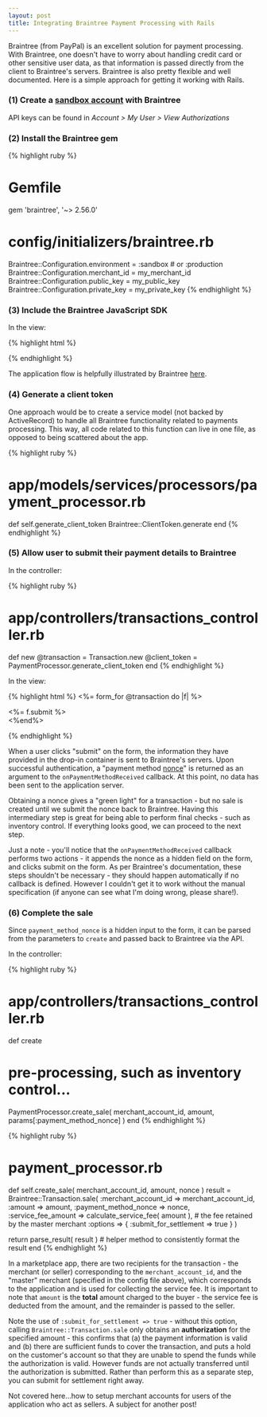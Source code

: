 ```yaml
---
layout: post
title: Integrating Braintree Payment Processing with Rails
---
```


Braintree (from PayPal) is an excellent solution for payment processing. With Braintree, one doesn't have to worry about handling credit card or other sensitive user data, as that information is passed directly from the client to Braintree's servers. Braintree is also pretty flexible and well documented. Here is a simple approach for getting it working with Rails.

### (1) Create a <a href="https://www.braintreepayments.com/get-started" target="_blank">sandbox account</a> with Braintree

API keys can be found in *Account > My User > View Authorizations*

### (2) Install the Braintree gem

{% highlight ruby %}
# Gemfile

gem 'braintree', '~> 2.56.0'

# config/initializers/braintree.rb

Braintree::Configuration.environment = :sandbox # or :production
Braintree::Configuration.merchant_id = my_merchant_id
Braintree::Configuration.public_key  = my_public_key
Braintree::Configuration.private_key = my_private_key
{% endhighlight %}

### (3) Include the Braintree JavaScript SDK

In the view:

{% highlight html %}
<script src="https://js.braintreegateway.com/v2/braintree.js"></script>
{% endhighlight %}

The application flow is helpfully illustrated by Braintree <a href="https://developers.braintreepayments.com/start/hello-server/ruby" target="_blank">here</a>.

### (4) Generate a client token

One approach would be to create a service model (not backed by ActiveRecord) to handle all Braintree functionality related to payments processing. This way, all code related to this function can live in one file, as opposed to being scattered about the app.

{% highlight ruby %}
# app/models/services/processors/payment_processor.rb

def self.generate_client_token
  Braintree::ClientToken.generate
end
{% endhighlight %}

### (5) Allow user to submit their payment details to Braintree

In the controller:

{% highlight ruby %}
# app/controllers/transactions_controller.rb

def new
  @transaction = Transaction.new
  @client_token = PaymentProcessor.generate_client_token
end
{% endhighlight %}

In the view:

{% highlight html %}
<%= form_for @transaction do |f| %>  
  <div id="dropin-container"></div>

  <!-- Other fields as required -->
  
  <div><%= f.submit %></div>  
<%end%>

<script type="text/javascript">
  braintree.setup( "<%= @client_token %>", "dropin", {
    container: "dropin-container",
    onPaymentMethodReceived: function (obj) {
      $('form#new_transaction').append(
        "<input type='hidden' name='payment_method_nonce' value='" + obj.nonce + "'></input>"
      );      
      $( "form#new_transaction" ).submit();
    }    
  });
</script>
{% endhighlight %}

When a user clicks "submit" on the form, the information they have provided in the drop-in container is sent to Braintree's servers. Upon successful authentication, a "payment method <a href="https://en.wikipedia.org/wiki/Cryptographic_nonce" target="_blank">nonce</a>" is returned as an argument to the `onPaymentMethodReceived` callback. At this point, no data has been sent to the application server.

Obtaining a nonce gives a "green light" for a transaction - but no sale is created until we submit the nonce back to Braintree. Having this intermediary step is great for being able to perform final checks - such as inventory control. If everything looks good, we can proceed to the next step.

Just a note - you'll notice that the `onPaymentMethodReceived` callback performs two actions - it appends the nonce as a hidden field on the form, and clicks submit on the form. As per Braintree's documentation, these steps shouldn't be necessary - they should happen automatically if no callback is defined. However I couldn't get it to work without the manual specification (if anyone can see what I'm doing wrong, please share!).

### (6) Complete the sale

Since `payment_method_nonce` is a hidden input to the form, it can be parsed from the parameters to `create` and passed back to Braintree via the API.

In the controller:

{% highlight ruby %}
# app/controllers/transactions_controller.rb

def create
  # pre-processing, such as inventory control...

  PaymentProcessor.create_sale(
    merchant_account_id,
    amount, 
    params[:payment_method_nonce]
  )
end
{% endhighlight %}

{% highlight ruby %}
# payment_processor.rb

def self.create_sale( merchant_account_id, amount, nonce )
  result = Braintree::Transaction.sale(
    :merchant_account_id  => merchant_account_id,
    :amount               => amount,
    :payment_method_nonce => nonce,
    :service_fee_amount   => calculate_service_fee( amount ), # the fee retained by the master merchant 
    :options => {
      :submit_for_settlement => true
    }
  )    

  return parse_result( result ) # helper method to consistently format the result
end
{% endhighlight %}

In a marketplace app, there are two recipients for the transaction - the merchant (or seller) corresponding to the `merchant_account_id`, and the "master" merchant (specified in the config file above), which corresponds to the application and is used for collecting the service fee. It is important to note that `amount` is the **total** amount charged to the buyer - the service fee is deducted from the amount, and the remainder is passed to the seller. 

Note the use of `:submit_for_settlement => true` - without this option, calling `Braintree::Transaction.sale` only obtains an **authorization** for the specified amount - this confirms that (a) the payment information is valid and (b) there are sufficient funds to cover the transaction, and puts a hold on the customer's account so that they are unable to spend the funds while the authorization is valid. However funds are not actually transferred until the authorization is submitted. Rather than perform this as a separate step, you can submit for settlement right away. 

Not covered here...how to setup merchant accounts for users of the application who act as sellers. A subject for another post!